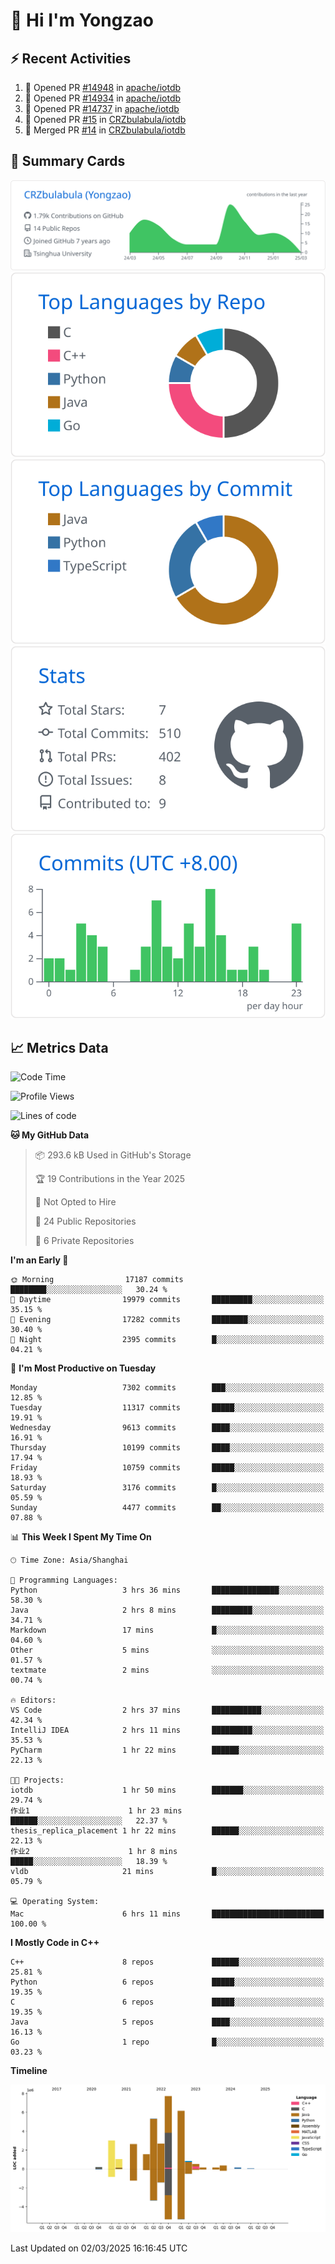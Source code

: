 # 👋 Hi I'm Yongzao

## ⚡ Recent Activities
<!--START_SECTION:activity-->
1. 💪 Opened PR [#14948](https://github.com/apache/iotdb/pull/14948) in [apache/iotdb](https://github.com/apache/iotdb)
2. 💪 Opened PR [#14934](https://github.com/apache/iotdb/pull/14934) in [apache/iotdb](https://github.com/apache/iotdb)
3. 💪 Opened PR [#14737](https://github.com/apache/iotdb/pull/14737) in [apache/iotdb](https://github.com/apache/iotdb)
4. 💪 Opened PR [#15](https://github.com/CRZbulabula/iotdb/pull/15) in [CRZbulabula/iotdb](https://github.com/CRZbulabula/iotdb)
5. 🎉 Merged PR [#14](https://github.com/CRZbulabula/iotdb/pull/14) in [CRZbulabula/iotdb](https://github.com/CRZbulabula/iotdb)
<!--END_SECTION:activity-->

## 🎑 Summary Cards

[![](https://raw.githubusercontent.com/CRZbulabula/CRZbulabula/main/profile-summary-card-output/github/0-profile-details.svg)](https://github.com/vn7n24fzkq/github-profile-summary-cards)
[![](https://raw.githubusercontent.com/CRZbulabula/CRZbulabula/main/profile-summary-card-output/github/1-repos-per-language.svg)](https://github.com/vn7n24fzkq/github-profile-summary-cards) [![](https://raw.githubusercontent.com/CRZbulabula/CRZbulabula/main/profile-summary-card-output/github/2-most-commit-language.svg)](https://github.com/vn7n24fzkq/github-profile-summary-cards)
[![](https://raw.githubusercontent.com/CRZbulabula/CRZbulabula/main/profile-summary-card-output/github/3-stats.svg)](https://github.com/vn7n24fzkq/github-profile-summary-cards) [![](https://raw.githubusercontent.com/CRZbulabula/CRZbulabula/main/profile-summary-card-output/github/4-productive-time.svg)](https://github.com/vn7n24fzkq/github-profile-summary-cards)

## 📈 Metrics Data

<!--START_SECTION:waka-->
![Code Time](http://img.shields.io/badge/Code%20Time-824%20hrs%2029%20mins-blue)

![Profile Views](http://img.shields.io/badge/Profile%20Views-0-blue)

![Lines of code](https://img.shields.io/badge/From%20Hello%20World%20I%27ve%20Written-32.5%20million%20lines%20of%20code-blue)

**🐱 My GitHub Data** 

> 📦 293.6 kB Used in GitHub's Storage 
 > 
> 🏆 19 Contributions in the Year 2025
 > 
> 🚫 Not Opted to Hire
 > 
> 📜 24 Public Repositories 
 > 
> 🔑 6 Private Repositories 
 > 
**I'm an Early 🐤** 

```text
🌞 Morning                17187 commits       ████████░░░░░░░░░░░░░░░░░   30.24 % 
🌆 Daytime                19979 commits       █████████░░░░░░░░░░░░░░░░   35.15 % 
🌃 Evening                17282 commits       ████████░░░░░░░░░░░░░░░░░   30.40 % 
🌙 Night                  2395 commits        █░░░░░░░░░░░░░░░░░░░░░░░░   04.21 % 
```
📅 **I'm Most Productive on Tuesday** 

```text
Monday                   7302 commits        ███░░░░░░░░░░░░░░░░░░░░░░   12.85 % 
Tuesday                  11317 commits       █████░░░░░░░░░░░░░░░░░░░░   19.91 % 
Wednesday                9613 commits        ████░░░░░░░░░░░░░░░░░░░░░   16.91 % 
Thursday                 10199 commits       ████░░░░░░░░░░░░░░░░░░░░░   17.94 % 
Friday                   10759 commits       █████░░░░░░░░░░░░░░░░░░░░   18.93 % 
Saturday                 3176 commits        █░░░░░░░░░░░░░░░░░░░░░░░░   05.59 % 
Sunday                   4477 commits        ██░░░░░░░░░░░░░░░░░░░░░░░   07.88 % 
```


📊 **This Week I Spent My Time On** 

```text
🕑︎ Time Zone: Asia/Shanghai

💬 Programming Languages: 
Python                   3 hrs 36 mins       ███████████████░░░░░░░░░░   58.30 % 
Java                     2 hrs 8 mins        █████████░░░░░░░░░░░░░░░░   34.71 % 
Markdown                 17 mins             █░░░░░░░░░░░░░░░░░░░░░░░░   04.60 % 
Other                    5 mins              ░░░░░░░░░░░░░░░░░░░░░░░░░   01.57 % 
textmate                 2 mins              ░░░░░░░░░░░░░░░░░░░░░░░░░   00.74 % 

🔥 Editors: 
VS Code                  2 hrs 37 mins       ███████████░░░░░░░░░░░░░░   42.34 % 
IntelliJ IDEA            2 hrs 11 mins       █████████░░░░░░░░░░░░░░░░   35.53 % 
PyCharm                  1 hr 22 mins        ██████░░░░░░░░░░░░░░░░░░░   22.13 % 

🐱‍💻 Projects: 
iotdb                    1 hr 50 mins        ███████░░░░░░░░░░░░░░░░░░   29.74 % 
作业1                      1 hr 23 mins        ██████░░░░░░░░░░░░░░░░░░░   22.37 % 
thesis_replica_placement 1 hr 22 mins        ██████░░░░░░░░░░░░░░░░░░░   22.13 % 
作业2                      1 hr 8 mins         █████░░░░░░░░░░░░░░░░░░░░   18.39 % 
vldb                     21 mins             █░░░░░░░░░░░░░░░░░░░░░░░░   05.79 % 

💻 Operating System: 
Mac                      6 hrs 11 mins       █████████████████████████   100.00 % 
```

**I Mostly Code in C++** 

```text
C++                      8 repos             ██████░░░░░░░░░░░░░░░░░░░   25.81 % 
Python                   6 repos             █████░░░░░░░░░░░░░░░░░░░░   19.35 % 
C                        6 repos             █████░░░░░░░░░░░░░░░░░░░░   19.35 % 
Java                     5 repos             ████░░░░░░░░░░░░░░░░░░░░░   16.13 % 
Go                       1 repo              █░░░░░░░░░░░░░░░░░░░░░░░░   03.23 % 
```



**Timeline**

![Lines of Code chart](https://raw.githubusercontent.com/CRZbulabula/CRZbulabula/main/assets/bar_graph.png)


 Last Updated on 02/03/2025 16:16:45 UTC
<!--END_SECTION:waka-->

